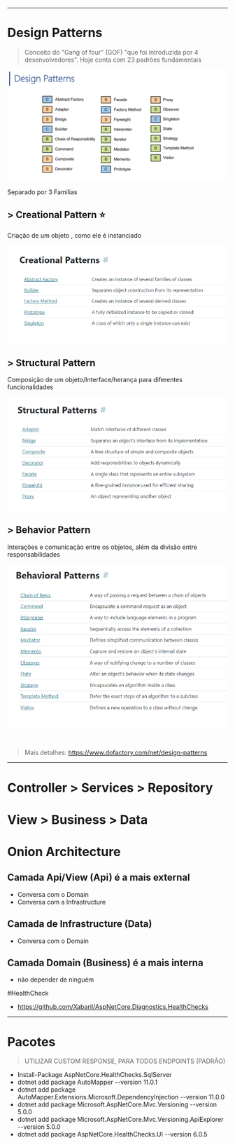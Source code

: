 
---------------------------------------------------
# Design Patterns
> Conceito do "Gang of four" (GOF) "que foi introduzida por 4 desenvolvedores". Hoje conta com 23 padrões fundamentais

![alt text](material/23DesignPatterns.png "DesignPatterns")

Separado por 3 Famílias
## > Creational Pattern ⭐
Criação de um objeto , como ele é instanciado

![alt text](material/creationPattern.png "DesignPatterns")


## > Structural Pattern
Composição de um objeto/Interface/herança para diferentes funcionalidades

![alt text](material/StructuralPattern.png "DesignPatterns")


## > Behavior Pattern
Interações e comunicação entre os objetos, além da divisão entre responsabilidades

![alt text](material/BehavioralPattern.png "DesignPatterns")

<br>

> Mais detalhes: https://www.dofactory.com/net/design-patterns


---------------------------------------------------


# Controller > Services > Repository
# View > Business > Data

# Onion Architecture

## Camada Api/View (Api) é a mais external
- Conversa com o Domain
- Conversa com a Infrastructure

## Camada de Infrastructure (Data)
- Conversa com o Domain

## Camada Domain (Business) é a mais interna
- não depender de ninguém


#HealthCheck 
- https://github.com/Xabaril/AspNetCore.Diagnostics.HealthChecks

---------------------------------------------------------
# Pacotes
> UTILIZAR CUSTOM RESPONSE, PARA TODOS ENDPOINTS (PADRÃO) 

- Install-Package AspNetCore.HealthChecks.SqlServer
- dotnet add package AutoMapper --version 11.0.1
- dotnet add package AutoMapper.Extensions.Microsoft.DependencyInjection --version 11.0.0
- dotnet add package Microsoft.AspNetCore.Mvc.Versioning --version 5.0.0
- dotnet add package Microsoft.AspNetCore.Mvc.Versioning.ApiExplorer --version 5.0.0
- dotnet add package AspNetCore.HealthChecks.UI --version 6.0.5
